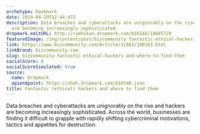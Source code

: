 ```yaml
---
archetype: bookmark
date: 2019-04-29T12:44:47Z
description: Data breaches and cyberattacks are unignorably on the rise and hackers
  are becoming increasingly sophisticated.
dropmark.editURL: http://radhikan.dropmark.com/616548/18685729
featuredImage: /img/content/post/bizcommunity-fantastic-ethical-hackers-and-where-to-find-them.jpg
link: https://www.bizcommunity.com/Article/1/661/190163.html
linkBrand: bizcommunity.com
slug: bizcommunity-fantastic-ethical-hackers-and-where-to-find-them
socialScore: 8
socialScoreSimulated: true
source:
  name: Dropmark
  apiendpoint: https://shah.dropmark.com/616548.json
title: Fantastic (ethical) hackers and where to find them
---
```

Data breaches and cyberattacks are unignorably on the rise and hackers are becoming increasingly sophisticated. Across the world, businesses are finding it difficult to grapple with rapidly shifting cybercriminal motivations, tactics and appetites for destruction. 